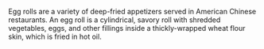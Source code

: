 Egg rolls are a variety of deep-fried appetizers served in American Chinese restaurants. An egg roll is a cylindrical, savory roll with shredded vegetables, eggs, and other fillings inside a thickly-wrapped wheat flour skin, which is fried in hot oil.